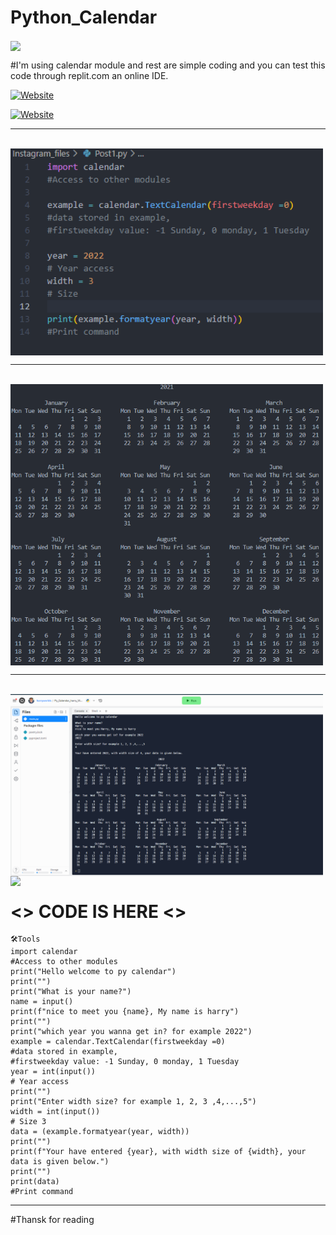 # Python_Calendar 
<img width="600" align='center' src="https://raw.githubusercontent.com/harryworlds/harryworlds/main/mech_can_code.png">

#I'm using calendar module and rest are simple coding and you can test this code through replit.com an online IDE.

[![Website](https://img.shields.io/website?label=click_here_to_test_code_Python&style=for-the-badge&url=https://replit.com/@harryworlds/PyCalendarharryWorld?v=1)](https://https://replit.com/@harryworlds/PyCalendarharryWorld?v=1)

[![Website](https://img.shields.io/website?label=Click_here/harryworls_Github&style=for-the-badge&url=https://github.com/harryworlds)](https://github.com/harryworlds)




---
</br>

<img width="500" align='center' src="https://raw.githubusercontent.com/harryworlds/Python_Calendar/main/0.png">

---

<br/>
<img width="500" align='center' src="https://raw.githubusercontent.com/harryworlds/Python_Calendar/main/1.png">

---
<br/>
<img width="500" align='center' src="https://raw.githubusercontent.com/harryworlds/Python_Calendar/5730d517cc5c3ffb1b069b4574fbdd612f9671c7/4.png">

<img width="100" align='left' src="https://emojipedia-us.s3.amazonaws.com/source/microsoft-teams/337/beaming-face-with-smiling-eyes_1f601.png"> 

# <> CODE IS HERE <>

<!--START_SECTION:waka-->
```text
🛠️Tools 
import calendar 
#Access to other modules
print("Hello welcome to py calendar")
print("")
print("What is your name?")
name = input()
print(f"nice to meet you {name}, My name is harry")
print("")
print("which year you wanna get in? for example 2022")
example = calendar.TextCalendar(firstweekday =0) 
#data stored in example, 
#firstweekday value: -1 Sunday, 0 monday, 1 Tuesday  
year = int(input())
# Year access
print("")
print("Enter width size? for example 1, 2, 3 ,4,...,5")
width = int(input())   
# Size 3
data = (example.formatyear(year, width)) 
print("")
print(f"Your have entered {year}, with width size of {width}, your data is given below.")
print("")
print(data)
#Print command 
```
<!--END_SECTION:waka-->
---
#Thansk for reading
